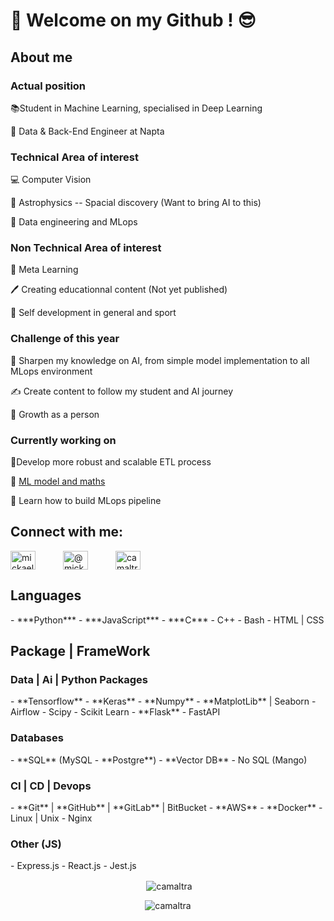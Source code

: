 # 👋 Welcome on my Github ! 😎
## About me
### Actual position
📚Student in Machine Learning, specialised in Deep Learning

💼 Data & Back-End Engineer at Napta
### Technical Area of interest
💻 Computer Vision

🔭 Astrophysics -- Spacial discovery (Want to bring AI to this)

🤖 Data engineering and MLops
### Non Technical Area of interest
📖 Meta Learning

🖊️ Creating educationnal content (Not yet published)

💪 Self development in general and sport
### Challenge of this year
🚀 Sharpen my knowledge on AI, from simple model implementation to all MLops environment

✍️ Create content to follow my student and AI journey

🧘‍ Growth as a person

### Currently working on
🚀Develop more robust and scalable ETL process

🧠 [ML model and maths](https://github.com/Camaltra/holbertonschool-machine_learning)

🤖 Learn how to build MLops pipeline



<h2>Connect with me:</h2>
<p>
<a style="padding-right: 40px" href="https://linkedin.com/in/mickael boillaud" target="blank"><img align="center" src="https://raw.githubusercontent.com/rahuldkjain/github-profile-readme-generator/master/src/images/icons/Social/linked-in-alt.svg" alt="mickael boillaud" height="30" width="40" /></a>
<a style="padding-right: 40px" href="https://medium.com/@mickael.boillaud" target="blank"><img align="center" src="https://raw.githubusercontent.com/rahuldkjain/github-profile-readme-generator/master/src/images/icons/Social/medium.svg" alt="@mickael.boillaud" height="30" width="40" /></a>
<a href="https://www.leetcode.com/camaltra" target="blank"><img align="center" src="https://raw.githubusercontent.com/rahuldkjain/github-profile-readme-generator/master/src/images/icons/Social/leet-code.svg" alt="camaltra" height="30" width="40" /></a>
</p>

<h2>Languages</h2>
- ***Python***
- ***JavaScript***
- ***C***
- C++ 
- Bash 
- HTML | CSS

<h2>Package | FrameWork</h2>
<h3>Data | Ai | Python Packages</h3>
- **Tensorflow** 
- **Keras** 
- **Numpy** 
- **MatplotLib** | Seaborn
- Airflow
- Scipy
- Scikit Learn
- **Flask** 
- FastAPI

<h3>Databases</h3>
- **SQL** (MySQL - **Postgre**)
- **Vector DB**
- No SQL (Mango) 

<h3>CI | CD | Devops</h3>
- **Git** | **GitHub** | **GitLab** | BitBucket
- **AWS** 
- **Docker** 
- Linux | Unix
- Nginx

<h3>Other (JS)</h3>
- Express.js
- React.js
- Jest.js


<p align="center">&nbsp;<img align="center" src="https://github-readme-stats.vercel.app/api?username=camaltra&show_icons=true&locale=en&theme=tokyonight" alt="camaltra" /></p>

<p align="center"><img align="center" src="https://github-readme-stats.vercel.app/api/top-langs?username=camaltra&show_icons=true&locale=en&layout=compact&theme=tokyonight" alt="camaltra" /></p>


